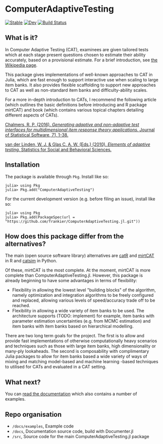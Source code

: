 # ComputerAdaptiveTesting

[![Stable](https://img.shields.io/badge/docs-stable-blue.svg)](https://juliapsychometricsbazaar.github.io/ComputerAdaptiveTesting.jl/stable/)
[![Dev](https://img.shields.io/badge/docs-dev-blue.svg)](https://juliapsychometricsbazaar.github.io/ComputerAdaptiveTesting.jl/dev/)
[![Build Status](https://github.com/JuliaPsychometricsBazaar/ComputerAdaptiveTesting.jl/actions/workflows/CI.yml/badge.svg?branch=main)](https://github.com/JuliaPsychometricsBazaar/ComputerAdaptiveTesting.jl/actions/workflows/CI.yml?query=branch%3Amain)

## What is it?

In Computer Adaptive Testing (CAT), examinees are given tailored tests which at
each stage present questions chosen to estimate their ability accurately, based
on a provisional estimate. For a brief introduction, see [the Wikipedia
page](https://en.wikipedia.org/wiki/Computerized_adaptive_testing).

This package gives implementations of well-known approaches to CAT in Julia,
which are fast enough to support interactive use when scaling to large item
banks. It also provides flexible scaffolding to support new approaches to CAT
as well as non-standard item banks and difficulty-ability scales.

For a more in-depth introduction to CATs, I recommend the following article
(which outlines the basic definitions before introducing and R package mirtCAT)
and book (which contains various topical chapters detailing different aspects
of CATs).

[Chalmers, R. P. (2016).
*Generating adaptive and non-adaptive test interfaces for multidimensional item
response theory applications.*
Journal of Statistical Software, 71, 1-38.](https://doi.org/10.18637/JSS.V071.I05)

[van der Linden, W. J. & Glas C. A. W. (Eds.) (2010).
*Elements of adaptive testing.*
Statistics for Social and Behavioral Sciences.](https://doi.org/10.1007/978-0-387-85461-8)

## Installation

The package is available through `Pkg`. Install like so:

```
julia> using Pkg
julia> Pkg.add("ComputerAdaptiveTesting")
```

For the current development version (e.g. before filing an issue), install like so:

```
julia> using Pkg
julia> Pkg.add(PackageSpec(url = "https://github.com/frankier/ComputerAdaptiveTesting.jl.git"))
```

## How does this package differ from the alternatives?

The main (open source software library) alternatives are
[catR](https://cran.r-project.org/web/packages/catR/index.html) and
[mirtCAT](https://cran.r-project.org/web/packages/mirtCAT/index.html) in R and
[catsim](https://github.com/douglasrizzo/catsim) in Python.

Of these, mirtCAT is the most complete. At the moment, mirtCAT is more complete
than ComputerAdaptiveTesting.jl. However, this package is already beginning to
have some advantages in terms of flexibility:

 * Flexibility in allowing the lowest level "building blocks" of the algorithm,
   namely optimization and integration algorithms to be freely configured and
   replaced, allowing various levels of speed/accuracy trade off to be reached.
 * Flexibility in allowing a wide variety of item banks to be used. The
   architecture supports (TODO: implement) for example, item banks with
   parameter estimation uncertainties (e.g. from MCMC estimation) and item
   banks with item banks based on hierarchical modelling.

There are two long term goals for the project. The first is to allow and
provide fast implementations of otherwise computationally heavy scenarios and
techniques such as those with large item banks, high dimensionality or many-ply
lookaheads. The second is composability with complimentary Julia packages to
allow for item banks based a wide variety of ways of mixing and matching
model-based and machine learning -based techniques to utilised for CATs and
evaluated in a CAT setting.

## What next?

You can [read the
documentation](https://juliapsychometricsbazaar.github.io/ComputerAdaptiveTesting.jl/dev/) which
also contains a number of examples.

## Repo organisation

 * `/docs/examples`, Example code
 * `/docs`, Documentation source code, build with Documenter.jl
 * `/src`, Source code for the main ComputerAdaptiveTesting.jl package
